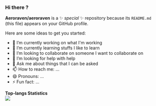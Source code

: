### Hi there ?


**Aeroraven/aeroraven** is a ✨ _special_ ✨ repository because its `README.md` (this file) appears on your GitHub profile.

Here are some ideas to get you started:

- 🔭 I’m currently working on what I'm working
- 🌱 I’m currently learning stuffs I like to learn
- 👯 I’m looking to collaborate on someone I want to collaborate on
- 🤔 I’m looking for help with help
- 💬 Ask me about things that I can be asked
- 📫 How to reach me: ...
- 😄 Pronouns: ...
- ⚡ Fun fact: ...

**Top-langs Statistics**<br/>
![](https://github-readme-stats.vercel.app/api/top-langs/?username=aeroraven&line_height=21&theme=vue&hide_border=true&layout=compact)<br/>
<!--**Wakatime Statistics**<br/>-->
<!--![](https://github-readme-stats.vercel.app/api/wakatime?username=Aeroraven&layout=compact)-->
